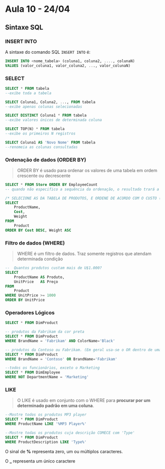 # Aula 10 - 24/04

## Sintaxe SQL

### INSERT INTO
A sintaxe do comando SQL ```INSERT INTO``` é:

```sql
INSERT INTO <nome_tabela> (coluna1, coluna2, ...., colunaN)
VALUES (valor_coluna1, valor_coluna2, ..., valor_colunaN)
```

### SELECT

```sql
SELECT * FROM tabela 
--exibe toda a tabela

SELECT Coluna1, Coluna2, ..., FROM tabela 
--exibe apenas colunas selecionadas

SELECT DISTINCT Coluna1 * FROM tabela 
--exibe valores únicos de determinada coluna

SELECT TOP(N) * FROM tabela
--exibe os primeiros N registros

SELECT Coluna1 AS 'Novo Nome' FROM tabela
--renomeia as colunas consultadas
```

### Ordenação de dados (ORDER BY)

> ORDER BY é usado para ordenar os valores de uma tabela em ordem crescente ou decrescente

```sql
SELECT * FROM Store ORDER BY EmployeeCount
-- quando não especifico a sequência da ordenação, o resultado trará a ordenação ASC (ascendente)
```

```sql
/* SELECIONE AS DA TABELA DE PRODUTOS, E ORDENE DE ACORDO COM O CUSTO (decrescente) e peso (ascendente) */
SELECT
	ProductName,
	Cost,
	Weight
FROM
	Product
ORDER BY Cost DESC, Weight ASC
```

### Filtro de dados (WHERE)

> WHERE é um filtro de dados. Traz somente registros que atendam determinada condição
> 

```sql
--  Quantos produtos custam mais de U$1.000?
SELECT
	ProductName AS Produto,
	UnitPrice	AS Preço
FROM
	Product
WHERE UnitPrice >= 1000
ORDER BY UnitPrice
```

### Operadores Lógicos

```sql
SELECT * FROM DimProduct

-- produtos da Fabrikam da cor preta
SELECT * FROM DimProduct
WHERE BrandName = 'Fabrikam' AND ColorName='Black'

-- produtos da Contoso ou Fabrikam. (Em geral usa-se o OR dentro de uma mesma coluna)
SELECT * FROM DimProduct
WHERE BrandName = 'Contoso' OR BrandName='Fabrikam'

--todos os funcionários, exceto o Marketing
SELECT * FROM DimEmployee
WHERE NOT DepartmentName = 'Marketing'
```

### LIKE

> O LIKE é usado em conjunto com o WHERE para **procurar por um determinado padrão em uma coluna**.
> 

```sql
--Mostre todos os produtos MP3 player
SELECT * FROM DimProduct
WHERE ProductName LIKE '%MP3 Player%'

--Mostre todas os produtos cuja descrição COMECE com 'Type'
SELECT * FROM DimProduct
WHERE ProductDescription LIKE 'Type%'
```

O sinal de **%** representa zero, um ou múltiplos caracteres.

O **_** representa um único caractere

